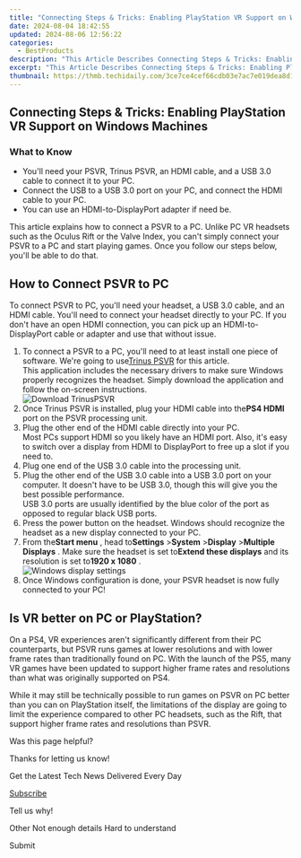 ```yaml
---
title: "Connecting Steps & Tricks: Enabling PlayStation VR Support on Windows Machines"
date: 2024-08-04 18:42:55
updated: 2024-08-06 12:56:22
categories:
  - BestProducts
description: "This Article Describes Connecting Steps & Tricks: Enabling PlayStation VR Support on Windows Machines"
excerpt: "This Article Describes Connecting Steps & Tricks: Enabling PlayStation VR Support on Windows Machines"
thumbnail: https://thmb.techidaily.com/3ce7ce4cef66cdb03e7ac7e019dea8d112e1795f84ca632563f78a12990cc533.jpg
---
```


## Connecting Steps & Tricks: Enabling PlayStation VR Support on Windows Machines
### What to Know

* You'll need your PSVR, Trinus PSVR, an HDMI cable, and a USB 3.0 cable to connect it to your PC.
* Connect the USB to a USB 3.0 port on your PC, and connect the HDMI cable to your PC.
* You can use an HDMI-to-DisplayPort adapter if need be.

 This article explains how to connect a PSVR to a PC. Unlike PC VR headsets such as the Oculus Rift or the Valve Index, you can't simply connect your PSVR to a PC and start playing games. Once you follow our steps below, you'll be able to do that.

## How to Connect PSVR to PC

 To connect PSVR to PC, you'll need your headset, a USB 3.0 cable, and an HDMI cable. You'll need to connect your headset directly to your PC. If you don't have an open HDMI connection, you can pick up an HDMI-to-DisplayPort cable or adapter and use that without issue.

1. To connect a PSVR to a PC, you'll need to at least install one piece of software. We're going to use[Trinus PSVR](https://www.trinusvirtualreality.com/) for this article.  
 This application includes the necessary drivers to make sure Windows properly recognizes the headset. Simply download the application and follow the on-screen instructions.  
![Download TrinusPSVR](https://www.lifewire.com/thmb/ykQlN1VKMZjBx67ub0PHag1ocU8=/1500x0/filters:no_upscale():max_bytes(150000):strip_icc():format(webp)/download-trinuspsvr-951499dfda6444d6932ed2268a94598d.jpg)
2. Once Trinus PSVR is installed, plug your HDMI cable into the**PS4 HDMI** port on the PSVR processing unit.
3. Plug the other end of the HDMI cable directly into your PC.  
 Most PCs support HDMI so you likely have an HDMI port. Also, it's easy to switch over a display from HDMI to DisplayPort to free up a slot if you need to.
4. Plug one end of the USB 3.0 cable into the processing unit.
5. Plug the other end of the USB 3.0 cable into a USB 3.0 port on your computer. It doesn't have to be USB 3.0, though this will give you the best possible performance.  
 USB 3.0 ports are usually identified by the blue color of the port as opposed to regular black USB ports.
6. Press the power button on the headset. Windows should recognize the headset as a new display connected to your PC.
7. From the**Start menu** , head to**Settings** \>**System** \>**Display** \>**Multiple Displays** . Make sure the headset is set to**Extend these displays** and its resolution is set to**1920 x 1080** .  
![Windows display settings](https://www.lifewire.com/thmb/9d3MUQL5M8QaA9ENk7RIlTlc2RA=/1500x0/filters:no_upscale():max_bytes(150000):strip_icc():format(webp)/windows-display-settings-d3d081fa99874fa9b17371dbe3defab2.jpg)
8. Once Windows configuration is done, your PSVR headset is now fully connected to your PC!

## Is VR better on PC or PlayStation?

 On a PS4, VR experiences aren't significantly different from their PC counterparts, but PSVR runs games at lower resolutions and with lower frame rates than traditionally found on PC. With the launch of the PS5, many VR games have been updated to support higher frame rates and resolutions than what was originally supported on PS4.

 While it may still be technically possible to run games on PSVR on PC better than you can on PlayStation itself, the limitations of the display are going to limit the experience compared to other PC headsets, such as the Rift, that support higher frame rates and resolutions than PSVR.

Was this page helpful?

Thanks for letting us know!

 Get the Latest Tech News Delivered Every Day

[Subscribe](https://www.lifewire.com/#)

Tell us why!

 Other  Not enough details  Hard to understand

 Submit

<ins class="adsbygoogle"
     style="display:block"
     data-ad-format="autorelaxed"
     data-ad-client="ca-pub-7571918770474297"
     data-ad-slot="1223367746"></ins>



<ins class="adsbygoogle"
     style="display:block"
     data-ad-client="ca-pub-7571918770474297"
     data-ad-slot="8358498916"
     data-ad-format="auto"
     data-full-width-responsive="true"></ins>
